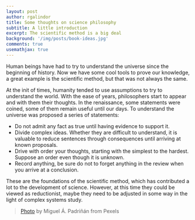 ```yaml
---
layout: post
author: rgalindor
title: Some thoughts on science philosophy
subtitle: A little introduction
excerpt: The scientific method is a big deal
background: '/img/posts/book-ideas.jpg'
comments: true
usemathjax: true
---
```


Human beings have had to try to understand the universe since the beginning of history. Now we have some cool tools to prove our knowledge, a great example is the scientific method, but that was not always the same.

At the init of times, humanity tended to use assumptions to try to understand the world. With the ease of years, philosophers start to appear and with them their thoughts. In the renaissance, some statements were coined, some of them remain useful until our days. To understand the universe was proposed a series of statements:

- Do not admit any fact as true until having evidence to support it.
- Divide complex ideas. Whether they are difficult to understand, it is valuable to reduce sentences through consequences until arriving at known proposals.
- Drive with order your thoughts, starting with the simplest to the hardest. Suppose an order even though it is unknown.
- Record anything, be sure do not to forget anything in the review when you arrive at a conclusion.

These are the foundations of the scientific method, which has contributed a lot to the development of science. However, at this time they could be viewed as reductionist, maybe they need to be adjusted in some way in the light of complex systems study.

> [Photo](https://www.pexels.com/photo/black-pencil-on-white-paper-68562/?utm_content=attributionCopyText&utm_medium=referral&utm_source=pexels) by Miguel Á. Padriñán from Pexels